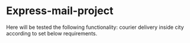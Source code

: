 # Express-mail-project
Here will be tested the following functionality: courier delivery inside city according to set below requirements.

